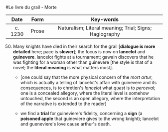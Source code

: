 #Le livre du grail - Morte

|Date|Form|Key-words|
|:---:|:---:|:---:|
|c. 1230|Prose|Naturalism; Literal meaning; Trial; Signs; Hagiography|

50. Many knights have died in their search for the grail [__dialogue is more detailed__ here; pace is __slower__]; the focus is now on __lancelot__ and __guinevere__. lancelot fights at a tournament; gawain discovers that he was fighting for a woman other than guinevere [the style is that of a novel; the __literal meaning__ is what matters most].

	- [one could say that the more physical concern of the _mort artur_, which is actually a telling of lancelot's affair with guinevere and its consequences, is to chretien's _lancelot_ what _quest_ is to _perceval_; one is a concealed allegory, where the literal level is somehow untouched, the second is an open allegory, where the interpretation of the narrative is extended to the reader]

	- we find a __trial__ for guineviere's fidelity, concerning a __sign__ (a __poisoned apple__ that guineviere gives to the wrong knight); lancelot and gueneviere's love cause arthur's death.
